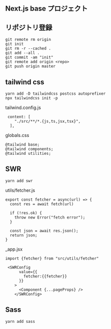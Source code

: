 ## Next.js base プロジェクト

## リポジトリ登録

```
git remote rm origin
git init 
git rm -r --cached .
git add --all .
git commit -am "init"      
git remote add origin <repo>
git push origin master
```

## tailwind css

```
yarn add -D tailwindcss postcss autoprefixer
npx tailwindcss init -p
```

tailwind.config.js

```
 content: [
    "./src/**/*.{js,ts,jsx,tsx}",
  ],
```

globals.css

```
@tailwind base;
@tailwind components;
@tailwind utilities;
```

## SWR

```
yarn add swr
```

utils/fetcher.js

```
export const fetcher = async(url) => {
  const res = await fetch(url)

  if (!res.ok) {
    throw new Error("fetch error");
  }

  const json = await res.json();
  return json;
}
```

\_app.jsx

```
import {fetcher} from "src/utils/fetcher"

 <SWRConfig
      value={{
        fetcher:{{fetcher}}
      }}
    >
      <Component {...pageProps} />
    </SWRConfig>

```

## Sass

```
yarn add sass
```
